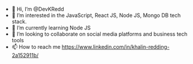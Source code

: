- 👋 Hi, I’m @DevKRedd
- 👀 I’m interested in the JavaScript, React JS, Node JS, Mongo DB tech stack. 
- 🌱 I’m currently learning Node JS
- 💞️ I’m looking to collaborate on social media platforms and business tech tools
- 📫 How to reach me https://www.linkedin.com/in/khalin-redding-2a152911b/
<!---
DevKRedd/DevKRedd is a ✨ special ✨ repository because its `README.md` (this file) appears on your GitHub profile.
You can click the Preview link to take a look at your changes.
--->
